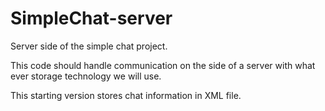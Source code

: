 SimpleChat-server
=================

Server side of the simple chat project.

This code should handle communication on the side of a server with what ever storage technology we will use.

This starting version stores chat information in XML file.
